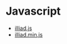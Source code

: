 Javascript
============

- [illiad.js](https://github.com/long0612/IlliadWeb/blob/master/public_html/js/illiad.js)
- [illiad.min.js](https://github.com/long0612/IlliadWeb/blob/master/public_html/js/illiad.min.js)
